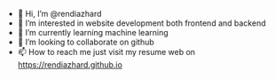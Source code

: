 - 👋 Hi, I’m @rendiazhard
- 👀 I’m interested in website development both frontend and backend
- 🌱 I’m currently learning machine learning
- 💞️ I’m looking to collaborate on github
- 📫 How to reach me just visit my resume web on https://rendiazhard.github.io

<!---
rendiazhard/rendiazhard is a ✨ special ✨ repository because its `README.md` (this file) appears on your GitHub profile.
You can click the Preview link to take a look at your changes.
--->
